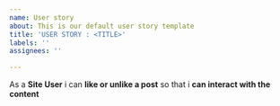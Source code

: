 ```yaml
---
name: User story
about: This is our default user story template
title: 'USER STORY : <TITLE>'
labels: ''
assignees: ''

---
```


As a **Site User** i can **like or unlike a post** so that i **can interact with the content**
